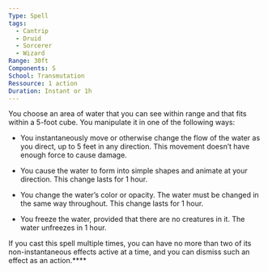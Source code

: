 ```yaml
---
Type: Spell
tags:
  - Cantrip
  - Druid
  - Sorcerer
  - Wizard
Range: 30ft
Components: S
School: Transmutation
Ressource: 1 action
Duration: Instant or 1h
---
```

You choose an area of water that you can see within range and that fits within a 5-foot cube. You manipulate it in one of the following ways:

- You instantaneously move or otherwise change the flow of the water as you direct, up to 5 feet in any direction. This movement doesn’t have enough force to cause damage.

- You cause the water to form into simple shapes and animate at your direction. This change lasts for 1 hour.

- You change the water’s color or opacity. The water must be changed in the same way throughout. This change lasts for 1 hour.

- You freeze the water, provided that there are no creatures in it. The water unfreezes in 1 hour.

If you cast this spell multiple times, you can have no more than two of its non-instantaneous effects active at a time, and you can dismiss such an effect as an action.****